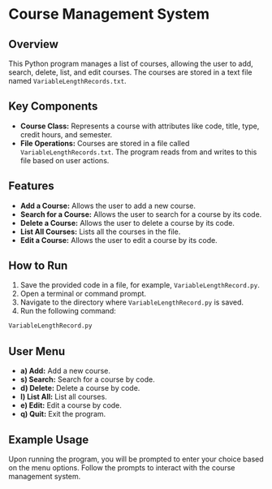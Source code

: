 # Course Management System

## Overview
This Python program manages a list of courses, allowing the user to add, search, delete, list, and edit courses. The courses are stored in a text file named `VariableLengthRecords.txt`.

## Key Components
- **Course Class:** Represents a course with attributes like code, title, type, credit hours, and semester.
- **File Operations:** Courses are stored in a file called `VariableLengthRecords.txt`. The program reads from and writes to this file based on user actions.

## Features
- **Add a Course:** Allows the user to add a new course.
- **Search for a Course:** Allows the user to search for a course by its code.
- **Delete a Course:** Allows the user to delete a course by its code.
- **List All Courses:** Lists all the courses in the file.
- **Edit a Course:** Allows the user to edit a course by its code.

## How to Run
1. Save the provided code in a file, for example, `VariableLengthRecord.py`.
2. Open a terminal or command prompt.
3. Navigate to the directory where `VariableLengthRecord.py` is saved.
4. Run the following command:

```sh
VariableLengthRecord.py
```

## User Menu
- **a) Add:** Add a new course.
- **s) Search:** Search for a course by code.
- **d) Delete:** Delete a course by code.
- **l) List All:** List all courses.
- **e) Edit:** Edit a course by code.
- **q) Quit:** Exit the program.

## Example Usage

Upon running the program, you will be prompted to enter your choice based on the menu options. Follow the prompts to interact with the course management system.
